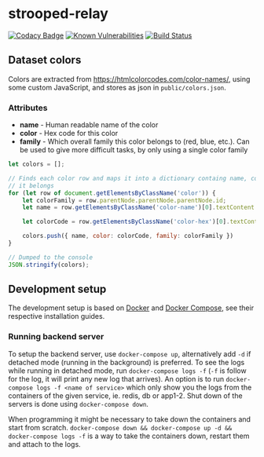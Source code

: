 # strooped-relay
[![Codacy Badge](https://api.codacy.com/project/badge/Grade/455a41cf230948869e4bed43f6e54bce)](https://app.codacy.com/gh/Strooped/strooped-relay?utm_source=github.com&utm_medium=referral&utm_content=Strooped/strooped-relay&utm_campaign=Badge_Grade_Dashboard) [![Known Vulnerabilities](https://snyk.io/test/github/Strooped/strooped-relay/badge.svg)](https://snyk.io/test/github/Strooped/strooped-relay) [![Build Status](https://travis-ci.com/Strooped/strooped-relay.svg?branch=master)](https://travis-ci.com/Strooped/strooped-relay)

## Dataset colors

Colors are extracted from https://htmlcolorcodes.com/color-names/, using some custom JavaScript, and stores as json
in `public/colors.json`.

### Attributes

- **name** - Human readable name of the color
- **color** - Hex code for this color
- **family** - Which overall family this color belongs to (red, blue, etc.).
               Can be used to give more difficult tasks, by only using a single color family

```js
let colors = [];

// Finds each color row and maps it into a dictionary containg name, code and which colorFamily
// it belongs
for (let row of document.getElementsByClassName('color')) {
    let colorFamily = row.parentNode.parentNode.parentNode.id;
    let name = row.getElementsByClassName('color-name')[0].textContent.trim();

    let colorCode = row.getElementsByClassName('color-hex')[0].textContent.trim();

    colors.push({ name, color: colorCode, family: colorFamily })
}

// Dumped to the console
JSON.stringify(colors);
```

## Development setup
The development setup is based on [Docker](https://docs.docker.com/install/) and
[Docker Compose](https://docs.docker.com/compose/install/), see their respective installation guides.

### Running backend server
To setup the backend server, use `docker-compose up`, alternatively add `-d` if detached mode (running in the
background) is preferred. To see the logs while running in detached mode, run `docker-compose logs -f` (`-f` is follow
for the log, it will print any new log that arrives). An option is to run `docker-compose logs -f <name of service>`
which only show you the logs from the containers of the given service, ie. redis, db or app1-2. Shut down of the servers
is done using `docker-compose down`.

When programming it might be necessary to take down the containers and start from scratch. `docker-compose down &&
docker-compose up -d && docker-compose logs -f` is a way to take the containers down, restart them and attach to the logs.
